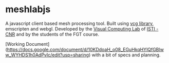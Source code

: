 meshlabjs
=========

A javascript client based mesh processing tool. Built using [vcg library](http://vcg.sourceforge.net), emscripten and webgl. Developed by the [Visual Computing Lab](vcg.isti.cnr.it) of [ISTI - CNR](www.isti.cnr.it) and by the students of the FGT course.

[Working Document] (https://docs.google.com/document/d/10KDdoaH_o08_EGuHkqHYlQfGBlww_WYHDS1h0AdPvIc/edit?usp=sharing) with a bit of specs and planning.

